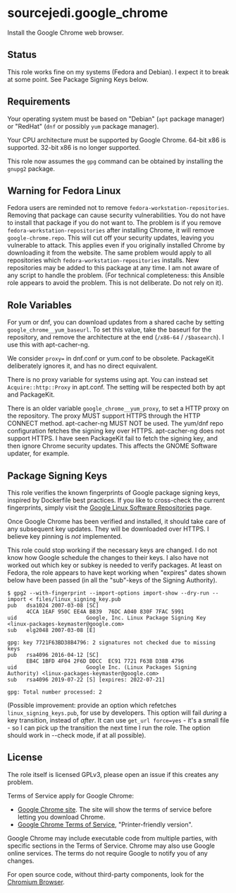 # sourcejedi.google_chrome #

Install the Google Chrome web browser.


## Status

This role works fine on my systems (Fedora and Debian).  I expect it to break at some point.  See Package Signing Keys below.


## Requirements

Your operating system must be based on "Debian" (`apt` package manager) or "RedHat" (`dnf` or possibly `yum` package manager).

Your CPU architecture must be supported by Google Chrome.  64-bit x86 is supported.  32-bit x86 is no longer supported.

This role now assumes the `gpg` command can be obtained by installing the `gnupg2` package.


## Warning for Fedora Linux

Fedora users are reminded not to remove `fedora-workstation-repositories`.  Removing that package can cause security vulnerabilities.  You do not have to install that package if you do not want to.  The problem is if you remove `fedora-workstation-repositories` after installing Chrome, it will remove `google-chrome.repo`.  This will cut off your security updates, leaving you vulnerable to attack.  This applies even if you originally installed Chrome by downloading it from the website.  The same problem would apply to all repositories which `fedora-workstation-repositories` installs.  New repositories may be added to this package at any time.  I am not aware of any script to handle the problem.  (For technical completeness: this Ansible role appears to avoid the problem.  This is not deliberate.  Do not rely on it).


## Role Variables

For yum or dnf, you can download updates from a shared cache by setting `google_chrome__yum_baseurl`.  To set this value, take the baseurl for the repository, and remove the architecture at the end (`/x86-64` / `/$basearch`).  I use this with apt-cacher-ng.

We consider `proxy=` in dnf.conf or yum.conf to be obsolete.  PackageKit deliberately ignores it, and has no direct equivalent.

There is no proxy variable for systems using apt.  You can instead set `Acquire::http::Proxy` in apt.conf.  The setting will be respected both by apt and PackageKit.

There is an older variable `google_chrome__yum_proxy`, to set a HTTP proxy on the repository.  The proxy MUST support HTTPS through the HTTP CONNECT method.  apt-cacher-ng MUST NOT be used.  The yum/dnf repo configuration fetches the signing key over HTTPS.  apt-cacher-ng does not support HTTPS.  I have seen PackageKit fail to fetch the signing key, and then ignore Chrome security updates.  This affects the GNOME Software updater, for example.


## Package Signing Keys

This role verifies the known fingerprints of Google package signing keys, inspired by Dockerfile best practices.  If you like to cross-check the current fingerprints, simply visit the [Google Linux Software Repositories](https://www.google.com/linuxrepositories/) page.

Once Google Chrome has been verified and installed, it should take care of any subsequent key updates.  They will be downloaded over HTTPS.  I believe key pinning is *not* implemented.

This role could stop working if the necessary keys are changed.  I do not know how Google schedule the changes to their keys.  I also have not worked out which key or subkey is needed to verify packages.  At least on Fedora, the role appears to have kept working when "expires" dates shown below have been passed (in all the "sub"-keys of the Signing Authority).

```
$ gpg2 --with-fingerprint --import-options import-show --dry-run --import < files/linux_signing_key.pub
pub   dsa1024 2007-03-08 [SC]
      4CCA 1EAF 950C EE4A B839  76DC A040 830F 7FAC 5991
uid                      Google, Inc. Linux Package Signing Key <linux-packages-keymaster@google.com>
sub   elg2048 2007-03-08 [E]

gpg: key 7721F63BD38B4796: 2 signatures not checked due to missing keys
pub   rsa4096 2016-04-12 [SC]
      EB4C 1BFD 4F04 2F6D DDCC  EC91 7721 F63B D38B 4796
uid                      Google Inc. (Linux Packages Signing Authority) <linux-packages-keymaster@google.com>
sub   rsa4096 2019-07-22 [S] [expires: 2022-07-21]

gpg: Total number processed: 2
```

(Possible improvement: provide an option which refetches `linux_signing_keys.pub`, for use by developers.  This option will fail *during* a key transition, instead of *after*.  It can use `get_url force=yes` - it's a small file - so I can pick up the transition the next time I run the role.  The option should work in --check mode, if at all possible).


## License

The role itself is licensed GPLv3, please open an issue if this creates any problem.

Terms of Service apply for Google Chrome:

* [Google Chrome site](https://www.google.com/chrome/).  The site will show the terms of service before letting you download Chrome.
* [Google Chrome Terms of Service](https://www.google.com/intl/en/chrome/browser/privacy/eula_text.html]), "Printer-friendly version".

Google Chrome may include executable code from multiple parties, with specific sections in the Terms of Service.  Chrome may also use Google online services.  The terms do not require Google to notify you of any changes.

For open source code, without third-party components, look for the [Chromium Browser](https://www.chromium.org/).
